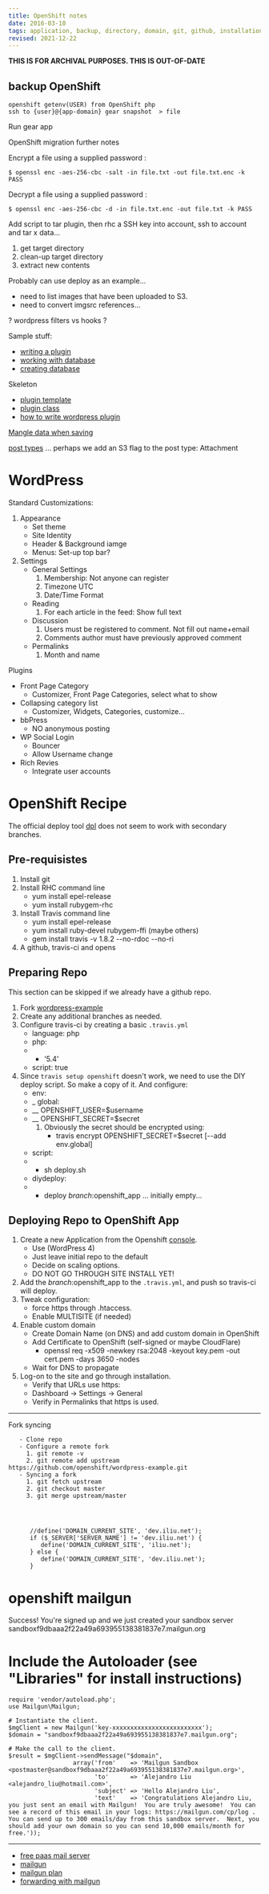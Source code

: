 ```yaml
---
title: OpenShift notes
date: 2016-03-10
tags: application, backup, directory, domain, git, github, installation, login, password, remote, settings, setup, wordpress
revised: 2021-12-22
---
```


**THIS IS FOR ARCHIVAL PURPOSES.  THIS IS OUT-OF-DATE**

## backup OpenShift

```
openshift getenv(USER) from OpenShift php
ssh to {user}@{app-domain} gear snapshot  > file
```

Run gear app


OpenShift migration further notes

Encrypt a file using a supplied password :

```
$ openssl enc -aes-256-cbc -salt -in file.txt -out file.txt.enc -k PASS
```

Decrypt a file using a supplied password :

```
$ openssl enc -aes-256-cbc -d -in file.txt.enc -out file.txt -k PASS
```

Add script to tar plugin, then rhc a SSH key into account,
ssh to account and tar x data...

1. get target directory
2. clean-up target directory
3. extract new contents

Probably can use deploy as an example...

- need to list images that have been uploaded to S3.
- need to convert imgsrc references...

? wordpress filters vs hooks ?

Sample stuff:

- [writing a plugin](https://codex.wordpress.org/Writing_a_Plugin#Saving_Plugin_Data_to_the_Database)
- [working with database](https://www.sitepoint.com/working-with-databases-in-wordpress/)
- [creating database](https://premium.wpmudev.org/blog/creating-database-tables-for-plugins/)

Skeleton

- [plugin template](https://github.com/convissor/oop-plugin-template-solution)
- [plugin class](http://wordpress.stackexchange.com/questions/44708/using-a-plugin-class-inside-a-template)
- [how to write wordpress plugin](http://www.yaconiello.com/blog/how-to-write-wordpress-plugin/)

[Mangle data when saving](http://wordpress.stackexchange.com/questions/35931/how-can-i-edit-post-data-before-it-is-saved)

[post types](https://codex.wordpress.org/Post_Types)
... perhaps we add an S3 flag to the post type: Attachment

# WordPress

Standard Customizations:

1. Appearance
   - Set theme
   - Site Identity
   - Header & Background iamge
   - Menus: Set-up top bar?
2. Settings
   - General Settings
     1. Membership: Not anyone can register
     2. Timezone UTC
     3. Date/Time Format
   - Reading
     1. For each article in the feed: Show full text
   - Discussion
     1. Users must be registered to comment.  Not fill out name+email
     2. Comments author must have previously approved comment
   - Permalinks
     1. Month and name

   
Plugins

- Front Page Category
  - Customizer, Front Page Categories, select what to show
- Collapsing category list
  - Customizer, Widgets, Categories, customize...
- bbPress
  - NO anonymous posting
- WP Social Login
  - Bouncer
   - Allow Username change
- Rich Revies
  - Integrate user accounts

# OpenShift Recipe

The official deploy tool [dpl](https://github.com/travis-ci/dpl) does not 
seem to work with secondary branches.

## Pre-requisistes

1. Install git
2. Install RHC command line
   - yum install epel-release
   - yum install rubygem-rhc
3. Install Travis command line
   - yum install epel-release
   - yum install ruby-devel rubygem-ffi (maybe others)
   - gem install travis -v 1.8.2 --no-rdoc --no-ri
4. A github, travis-ci and opens

## Preparing Repo

This section can be skipped if we already have a github repo.

1. Fork [wordpress-example](https://github.com/openshift/wordpress-example.git)
2. Create any additional branches as needed.
3. Configure travis-ci by creating a basic `.travis.yml`
   - language: php
   - php:
   - - '5.4'
   - script: true
4. Since `travis setup openshift` doesn't work, we need to use the DIY
   deploy script.  So make a copy of it.  And configure:
   - env:
   - \_ global:
   - \_\_ OPENSHIFT\_USER=$username
   - \_\_ OPENSHIFT\_SECRET=$secret
     1. Obviously the secret should be encrypted using:
        - travis encrypt OPENSHIFT\_SECRET=$secret [--add env.global]
   - script:
   - - sh deploy.sh
   - diydeploy:
   - - deploy $branch:$openshift_app ... initially empty...

## Deploying Repo to OpenShift App

1. Create a new Application from the Openshift
   [console](https://www.openshift.com/).
   - Use (WordPress 4)
   - Just leave initial repo to the default
   - Decide on scaling options.
   - DO NOT GO THROUGH SITE INSTALL YET!
2. Add the $branch:$openshift_app to the `.travis.yml`, and push so
   travis-ci will deploy.
3. Tweak configuration:
   - force https through .htaccess.
   - Enable MULTISITE (if needed)
4. Enable custom domain
   - Create Domain Name (on DNS) and add custom domain in OpenShift
   - Add Certificate to OpenShift (self-signed or maybe CloudFlare)
     - openssl req -x509 -newkey rsa:2048 -keyout key.pem -out cert.pem -days 3650 -nodes
   - Wait for DNS to propagate
5. Log-on to the site and go through installation.
   - Verify that URLs use https:
    - Dashboard -> Settings -> General
    - Verify in Permalinks that https is used.

* * *

Fork syncing

```
   - Clone repo
   - Configure a remote fork
     1. git remote -v
     2. git remote add upstream https://github.com/openshift/wordpress-example.git
   - Syncing a fork
     1. git fetch upstream
     2. git checkout master
     3. git merge upstream/master




      //define('DOMAIN_CURRENT_SITE', 'dev.iliu.net');
      if ($_SERVER['SERVER_NAME'] != 'dev.iliu.net') {
         define('DOMAIN_CURRENT_SITE', 'iliu.net');
      } else {
         define('DOMAIN_CURRENT_SITE', 'dev.iliu.net');
      }
```

# openshift mailgun

Success! You're signed up and we just created your sandbox server sandboxf9dbaaa2f22a49a693955138381837e7.mailgun.org

# Include the Autoloader (see "Libraries" for install instructions)

```
require 'vendor/autoload.php';
use Mailgun\Mailgun;

# Instantiate the client.
$mgClient = new Mailgun('key-xxxxxxxxxxxxxxxxxxxxxxxxx');
$domain = "sandboxf9dbaaa2f22a49a693955138381837e7.mailgun.org";

# Make the call to the client.
$result = $mgClient->sendMessage("$domain",
                  array('from'    => 'Mailgun Sandbox <postmaster@sandboxf9dbaaa2f22a49a693955138381837e7.mailgun.org>',
                        'to'      => 'Alejandro Liu <alejandro_liu@hotmail.com>',
                        'subject' => 'Hello Alejandro Liu',
                        'text'    => 'Congratulations Alejandro Liu, you just sent an email with Mailgun!  You are truly awesome!  You can see a record of this email in your logs: https://mailgun.com/cp/log .  You can send up to 300 emails/day from this sandbox server.  Next, you should add your own domain so you can send 10,000 emails/month for free.'));
```

* * *

- [free paas mail server](https://blog.openshift.com/free-paas-email-server-with-roundcube/)
- [mailgun](https://blog.openshift.com/email-in-the-cloud-with-mailgun/)
- [mailgun plan](https://mailgun.com/signup?plan=free)
- [forwarding with mailgun](https://www.gregjs.com/linux/2015/forwarding-mail-to-your-gmail-account-with-mailgun/)

